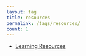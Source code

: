 ```yaml
---
layout: tag
title: resources
permalink: /tags/resources/
count: 1
---
```


- [Learning Resources](https://lenpaul.github.io/Millennial/learning-resources)
